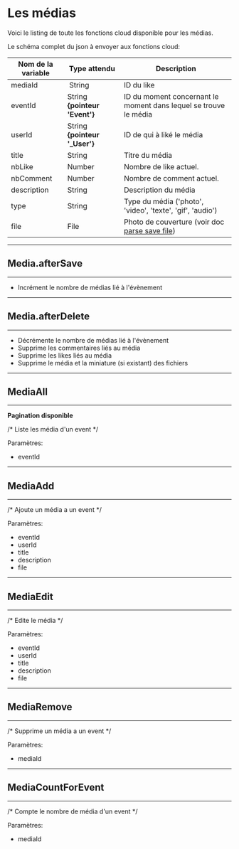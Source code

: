 # Les médias

Voici le listing de toute les fonctions cloud disponible pour les médias.

Le schéma complet du json à envoyer aux fonctions cloud:

| Nom de la variable | Type attendu                 | Description|
| ------------------ | ---------------------------- | ------ |
 mediaId | String | ID du like
 eventId | String **{pointeur 'Event'}** | ID du moment concernant le moment dans lequel se trouve le média
 userId | String **{pointeur '_User'}** | ID de qui à liké le média
 title | String | Titre du média
 nbLike | Number | Nombre de like actuel.
 nbComment | Number | Nombre de comment actuel.
 description | String | Description du média
 type | String | Type du média ('photo', 'video', 'texte', 'gif', 'audio')
 file | File | Photo de couverture (voir doc [parse save file](https://www.parse.com/docs/ios_guide#files/iOS))


----------------------
## Media.afterSave
----------------------

* Incrément le nombre de médias lié à l'évènement

----------------------
## Media.afterDelete
----------------------

* Décrémente le nombre de médias lié à l'évènement
* Supprime les commentaires liés au média
* Supprime les likes liés au média
* Supprime le média et la miniature (si existant) des fichiers

----------------------
## MediaAll
----------------------

**Pagination disponible**

/* Liste les média d'un event */

Paramètres:

* eventId

----------------------
## MediaAdd
----------------------

/* Ajoute un média a un event */

Paramètres:

* eventId
* userId
* title
* description
* file

----------------------
## MediaEdit
----------------------

/* Edite le média */

Paramètres:

* eventId
* userId
* title
* description
* file

----------------------
## MediaRemove
----------------------

/* Supprime un média a un event */

Paramètres:

* mediaId

----------------------
## MediaCountForEvent
----------------------

/* Compte le nombre de média d'un event */

Paramètres:

* mediaId
